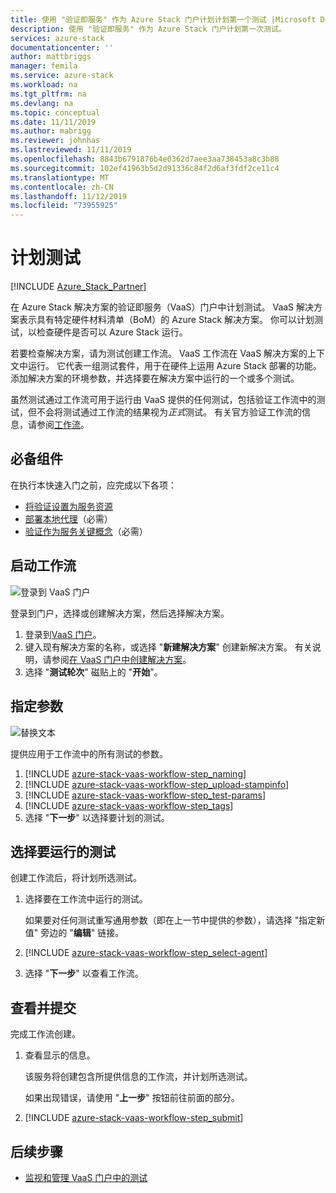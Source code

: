 ```yaml
---
title: 使用 "验证即服务" 作为 Azure Stack 门户计划计划第一个测试 |Microsoft Docs
description: 使用 "验证即服务" 作为 Azure Stack 门户计划第一次测试。
services: azure-stack
documentationcenter: ''
author: mattbriggs
manager: femila
ms.service: azure-stack
ms.workload: na
ms.tgt_pltfrm: na
ms.devlang: na
ms.topic: conceptual
ms.date: 11/11/2019
ms.author: mabrigg
ms.reviewer: johnhas
ms.lastreviewed: 11/11/2019
ms.openlocfilehash: 8843b6791876b4e0362d7aee3aa738453a8c3b88
ms.sourcegitcommit: 102ef41963b5d2d91336c84f2d6af3fdf2ce11c4
ms.translationtype: MT
ms.contentlocale: zh-CN
ms.lasthandoff: 11/12/2019
ms.locfileid: "73955925"
---
```

# <a name="scheduling-a-test"></a>计划测试

[!INCLUDE [Azure_Stack_Partner](./includes/azure-stack-partner-appliesto.md)]

在 Azure Stack 解决方案的验证即服务（VaaS）门户中计划测试。 VaaS 解决方案表示具有特定硬件材料清单（BoM）的 Azure Stack 解决方案。 你可以计划测试，以检查硬件是否可以 Azure Stack 运行。

若要检查解决方案，请为测试创建工作流。 VaaS 工作流在 VaaS 解决方案的上下文中运行。 它代表一组测试套件，用于在硬件上运用 Azure Stack 部署的功能。 添加解决方案的环境参数，并选择要在解决方案中运行的一个或多个测试。

虽然测试通过工作流可用于运行由 VaaS 提供的任何测试，包括验证工作流中的测试，但不会将测试通过工作流的结果视为*正式*测试。 有关官方验证工作流的信息，请参阅[工作流](azure-stack-vaas-key-concepts.md#workflows)。

## <a name="prerequisites"></a>必备组件

在执行本快速入门之前，应完成以下各项：

- [将验证设置为服务资源](azure-stack-vaas-set-up-resources.md)
- [部署本地代理](azure-stack-vaas-local-agent.md)（必需）
- [验证作为服务关键概念](azure-stack-vaas-key-concepts.md)（必需）

## <a name="start-a-workflow"></a>启动工作流

![登录到 VaaS 门户](media/vaas_portalsignin.png)

登录到门户，选择或创建解决方案，然后选择解决方案。

1. 登录到[VaaS 门户](https://azurestackvalidation.com)。
2. 键入现有解决方案的名称，或选择 "**新建解决方案**" 创建新解决方案。 有关说明，请参阅[在 VaaS 门户中创建解决方案](azure-stack-vaas-key-concepts.md#create-a-solution-in-the-vaas-portal)。
3. 选择 "**测试轮次**" 磁贴上的 "**开始**"。

## <a name="specify-parameters"></a>指定参数

![替换文本](media/vaas_test_pass_parameters.png)

提供应用于工作流中的所有测试的参数。

1. [!INCLUDE [azure-stack-vaas-workflow-step_naming](includes/azure-stack-vaas-workflow-step_naming.md)]
2. [!INCLUDE [azure-stack-vaas-workflow-step_upload-stampinfo](includes/azure-stack-vaas-workflow-step_upload-stampinfo.md)]
3. [!INCLUDE [azure-stack-vaas-workflow-step_test-params](includes/azure-stack-vaas-workflow-step_test-params.md)]
4. [!INCLUDE [azure-stack-vaas-workflow-step_tags](includes/azure-stack-vaas-workflow-step_tags.md)]
5. 选择 "**下一步**" 以选择要计划的测试。

## <a name="select-tests-to-run"></a>选择要运行的测试

创建工作流后，将计划所选测试。

1. 选择要在工作流中运行的测试。

    如果要对任何测试重写通用参数（即在上一节中提供的参数），请选择 "指定新值" 旁边的 "**编辑**" 链接。

1. [!INCLUDE [azure-stack-vaas-workflow-step_select-agent](includes/azure-stack-vaas-workflow-step_select-agent.md)]

1. 选择 "**下一步**" 以查看工作流。

## <a name="review-and-submit"></a>查看并提交

完成工作流创建。

1. 查看显示的信息。

    该服务将创建包含所提供信息的工作流，并计划所选测试。

    如果出现错误，请使用 "**上一步**" 按钮前往前面的部分。

1. [!INCLUDE [azure-stack-vaas-workflow-step_submit](includes/azure-stack-vaas-workflow-step_submit.md)]

## <a name="next-steps"></a>后续步骤

- [监视和管理 VaaS 门户中的测试](azure-stack-vaas-monitor-test.md)
